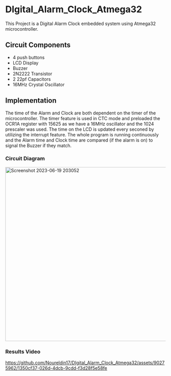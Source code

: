 # DIgital_Alarm_Clock_Atmega32
This Project is a Digital Alarm Clock embedded system using Atmega32 microcontroller. 

## Circuit Components 
- 4 push buttons 
- LCD Display 
- Buzzer 
- 2N2222 Transistor 
- 2 22pf Capacitors 
- 16MHz Crystal Oscillator

## Implementation 

The time of the Alarm and Clock are both dependent on the timer of the microcontroller. The timer feature is used in CTC mode and preloaded the OCR1A register with 15625 as we have a 16MHz oscillator and the 1024 prescaler was used. The time on the LCD is updated every seconed by utilizing the interrupt feature. The whole program is running continuously and the Alarm time and Clock time are compared (if the alarm is on) to signal the Buzzer if they match. 

### Circuit Diagram
<img width="545" alt="Screenshot 2023-06-19 203052" src="https://github.com/Noureldin17/DIgital_Alarm_Clock_Atmega32/assets/90275962/7d65f381-8313-4dd6-86b9-ec18ec79e76c">

### Results Video

https://github.com/Noureldin17/DIgital_Alarm_Clock_Atmega32/assets/90275962/1350cf37-026d-4dcb-9cdd-f3d28f5e58fe

